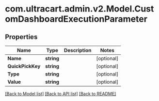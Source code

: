 
# com.ultracart.admin.v2.Model.CustomDashboardExecutionParameter

## Properties

Name | Type | Description | Notes
------------ | ------------- | ------------- | -------------
**Name** | **string** |  | [optional] 
**QuickPickKey** | **string** |  | [optional] 
**Type** | **string** |  | [optional] 
**Value** | **string** |  | [optional] 

[[Back to Model list]](../README.md#documentation-for-models)
[[Back to API list]](../README.md#documentation-for-api-endpoints)
[[Back to README]](../README.md)

